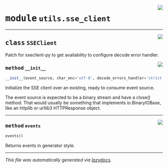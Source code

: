 <!-- markdownlint-disable -->

<a href="../../th2_data_services/utils/sse_client.py#L0"><img align="right" style="float:right;" src="https://img.shields.io/badge/-source-cccccc?style=flat-square"></a>

# <kbd>module</kbd> `utils.sse_client`






---

<a href="../../th2_data_services/utils/sse_client.py#L19"><img align="right" style="float:right;" src="https://img.shields.io/badge/-source-cccccc?style=flat-square"></a>

## <kbd>class</kbd> `SSEClient`
Patch for sseclient-py to get availability to configure decode error handler. 

<a href="../../th2_data_services/utils/sse_client.py#L22"><img align="right" style="float:right;" src="https://img.shields.io/badge/-source-cccccc?style=flat-square"></a>

### <kbd>method</kbd> `__init__`

```python
__init__(event_source, char_enc='utf-8', decode_errors_handler='strict')
```

Initialize the SSE client over an existing, ready to consume event source. 

The event source is expected to be a binary stream and have a close() method. That would usually be something that implements io.BinaryIOBase, like an httplib or urllib3 HTTPResponse object. 




---

<a href="../../th2_data_services/utils/sse_client.py#L32"><img align="right" style="float:right;" src="https://img.shields.io/badge/-source-cccccc?style=flat-square"></a>

### <kbd>method</kbd> `events`

```python
events()
```

Returns events in generator style. 




---

_This file was automatically generated via [lazydocs](https://github.com/ml-tooling/lazydocs)._
